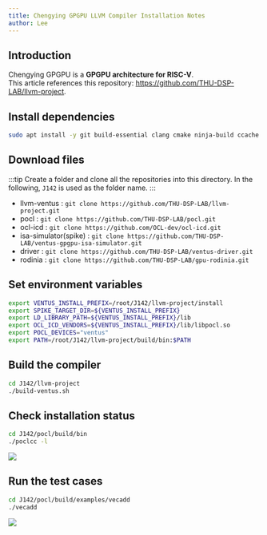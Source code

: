 ```yaml
---
title: Chengying GPGPU LLVM Compiler Installation Notes
author: Lee
---
```


## Introduction

Chengying GPGPU is a **GPGPU architecture for RISC-V**.\
This article references this repository: <https://github.com/THU-DSP-LAB/llvm-project>.

## Install dependencies

```bash
sudo apt install -y git build-essential clang cmake ninja-build ccache zlib1g-dev libtool autoconf automake device-tree-compiler bsdmainutils ruby clinfo
```

## Download files

:::tip
Create a folder and clone all the repositories into this directory. In the following, `J142` is used as the folder name.
:::

- llvm-ventus : `git clone https://github.com/THU-DSP-LAB/llvm-project.git`
- pocl : `git clone https://github.com/THU-DSP-LAB/pocl.git`
- ocl-icd : `git clone https://github.com/OCL-dev/ocl-icd.git`
- isa-simulator(spike) : `git clone https://github.com/THU-DSP-LAB/ventus-gpgpu-isa-simulator.git`
- driver : `git clone https://github.com/THU-DSP-LAB/ventus-driver.git`
- rodinia : `git clone https://github.com/THU-DSP-LAB/gpu-rodinia.git`

## Set environment variables

```bash
export VENTUS_INSTALL_PREFIX=/root/J142/llvm-project/install
export SPIKE_TARGET_DIR=${VENTUS_INSTALL_PREFIX}
export LD_LIBRARY_PATH=${VENTUS_INSTALL_PREFIX}/lib
export OCL_ICD_VENDORS=${VENTUS_INSTALL_PREFIX}/lib/libpocl.so
export POCL_DEVICES="ventus"
export PATH=/root/J142/llvm-project/build/bin:$PATH
```

## Build the compiler

```bash
cd J142/llvm-project
./build-ventus.sh
```

## Check installation status

```bash
cd J142/pocl/build/bin
./poclcc -l
```

![](/tips/gpgpu/images/llvm-img/poclcc.png)

## Run the test cases

```bash
cd J142/pocl/build/examples/vecadd
./vecadd
```

![](/tips/gpgpu/images/llvm-img/vecadd.png)
